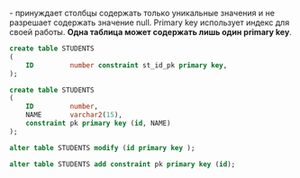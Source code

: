 \- принуждает столбцы содержать только уникальные значения и не разрешает содержать значение null. Primary key использует индекс для своей работы. **Одна таблица может содержать лишь один primary key**.

```sql
create table STUDENTS
(
    ID         number constraint st_id_pk primary key,
);

create table STUDENTS
(
    ID         number,
    NAME       varchar2(15),
    constraint pk primary key (id, NAME)
);

alter table STUDENTS modify (id primary key );

alter table STUDENTS add constraint pk primary key (id);
```